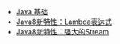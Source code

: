 - [Java 基础](notebook/Java/Java基础)
- [Java8新特性：Lambda表达式](notebook/Java/【Java8新特性01】Lambda表达式)
- [Java8新特性：强大的Stream](notebook/Java/【Java8新特性02】强大的Stream)

